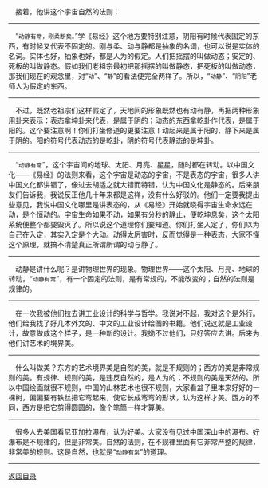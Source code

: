 &emsp;接着，他讲这个宇宙自然的法则：
___
&emsp;“``动静有常，刚柔断矣。``”学《易经》这个地方要特别注意，阴阳有时候代表固定的东西，有时候又代表不固定的。刚与柔、动与静都是抽象的名词，也可以说是实体的名词。实体也好，抽象也好，都是人为的假定。人们把摇摆的叫做动态；安定的、死板的叫做静态。假如我们老祖宗最初把那摇摆的叫做静态，把死板的叫做动态，那我们现在的观念里，对“``动``”、“``静``”的看法便完全两样了。所以，“``动静``”、“``阴阳``”老师人为假定的东西。
___
&emsp;不过，既然老祖宗们这样假定了，天地间的形象既然也有动有静，再把两种形象用卦来表示：表态拿坤卦来代表，是属于阴的；动态的东西拿乾卦作代表，是属于阳的。这个要注意啊！你们打坐修道的更要注意！动起来是属于阳的，静下来是属于阴的。阳的符号代表动态的是乾卦，阴的符号代表静态的是坤卦。
___
&emsp;“``动静有常``”，这个宇宙间的地球、太阳、月亮、星星，随时都在转动。以中国文化——《易经》的法则来看，这个宇宙是动态的宇宙，不是表态的宇宙，很多人讲中国文化都讲错了，像过去胡适之就大错而特错，认为中国文化是静态的。后来朋友们告诉我，我说反正他几十年来都是这样，没有什么好驳的。他们一定要我提出些意见，我说中国文化哪里是讲表态的，从《易经》开始就晓得宇宙生命永远在动，是个恒动的。宇宙生命如果不动，如果有分秒的静止，便乾坤息矣，这个太阳系统便整个都要毁灭了。所以说这个道理你们要知道。你们打坐入定了，你们以为自己在入定，其实入定是个大动。动得太厉害时，反而觉得是一种表态，大家不懂这个原理，就搞不清楚真正所谓所谓的动与静了。
___
&emsp;动静是讲什么呢？是讲物理世界的现象。物理世界——这个太阳、月亮、地球的转动，“``动静有常``”，有一个固定的法则，是有常规的，不能改变的；自然的法则是规律的。
___
&emsp;在一次我被他们拉去讲工业设计的科学与哲学。我说对不起，我对这个是外行。他们给我找了好几本外文的、中文的工业设计绘图的书籍。他们说这就是工业设计，故意做成这个样子，是一种新的设计。我拗不过他们，只好答应去讲。后来为他们讲艺术的境界美。
___
&emsp;什么叫做美？东方的艺术境界美是自然的美，就是不规则的；西方的美是非常规则的美。有规律、规则的美，是违反自然的，是人为的；不规则的美是天然的。所以中国绘画就很不规则，中国的山林艺术也很不规则，大家看盆子里本来好好的一棵树，偏偏要有铁丝把它弯起来，使它长成弯弯的形状，认为这样才美。西方的不同，西方是把它剪得圆圆的，像个笔筒一样才算美。
___
&emsp;很多人去美国看尼亚加拉瀑布，认为好美。大家没有见过中国深山中的瀑布。好瀑布是不规律的，但是非常美。自然的法则，在不规律里面有它非常严整的规律，非常美的规则。这是自然，也就是“``动静有常``”的道理。
___
[返回目录](../../../master/README.md#目录)